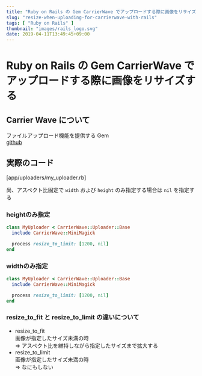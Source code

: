 ```yaml
---
title: "Ruby on Rails の Gem CarrierWave でアップロードする際に画像をリサイズする"
slug: "resize-when-uploading-for-carrierwave-with-rails"
tags: [ "Ruby on Rails" ]
thumbnail: "images/rails_logo.svg"
date: 2019-04-11T13:49:45+09:00
---
```


# Ruby on Rails の Gem CarrierWave でアップロードする際に画像をリサイズする

## Carrier Wave について

ファイルアップロード機能を提供する Gem  
[github](https://github.com/carrierwaveuploader/carrierwave)

## 実際のコード

[app/uploaders/my_uploader.rb]

尚、アスペクト比固定で `width` および `height` のみ指定する場合は `nil` を指定する

### heightのみ指定

```ruby
class MyUploader < CarrierWave::Uploader::Base
  include CarrierWave::MiniMagick

  process resize_to_limit: [1200, nil]
end
```

### widthのみ指定

```ruby
class MyUploader < CarrierWave::Uploader::Base
  include CarrierWave::MiniMagick

  process resize_to_limit: [1200, nil]
end
```

### resize_to_fit  と resize_to_limit の違いについて

* resize_to_fit  
  画像が指定したサイズ未満の時  
  => アスペクト比を維持しながら指定したサイズまで拡大する
* resize_to_limit  
  画像が指定したサイズ未満の時  
  => なにもしない

